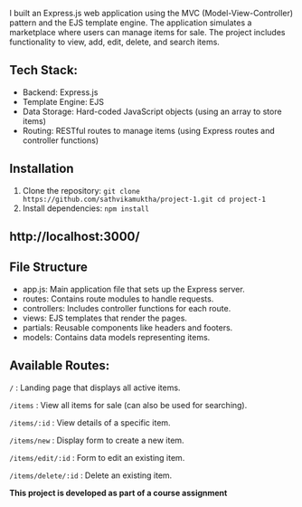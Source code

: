 I built an Express.js web application using the MVC (Model-View-Controller) pattern and the EJS template engine. The application simulates a marketplace where users can manage items for sale. The project includes functionality to view, add, edit, delete, and search items.
## Tech Stack:
- Backend: Express.js
- Template Engine: EJS
- Data Storage: Hard-coded JavaScript objects (using an array to store items)
- Routing: RESTful routes to manage items (using Express routes and controller functions)
## Installation
1. Clone the repository:
   ``
   git clone https://github.com/sathvikamuktha/project-1.git
   cd project-1
   ``
2. Install dependencies:
   ``
   npm install
   ``
## http://localhost:3000/ ##
## File Structure
- app.js: Main application file that sets up the Express server.
- routes: Contains route modules to handle requests.
- controllers: Includes controller functions for each route.
- views: EJS templates that render the pages.
- partials: Reusable components like headers and footers.
- models: Contains data models representing items.

## Available Routes:
``/`` : Landing page that displays all active items.

``/items`` : View all items for sale (can also be used for searching).

``/items/:id`` : View details of a specific item.

``/items/new`` : Display form to create a new item.

``/items/edit/:id`` : Form to edit an existing item.

``/items/delete/:id`` : Delete an existing item.


**This project is developed as part of a course assignment**
